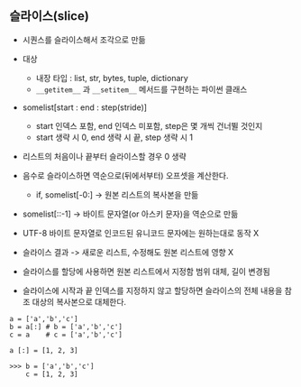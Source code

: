 ## 슬라이스(slice)
* 시퀀스를 슬라이스해서 조각으로 만듦
* 대상
  * 내장 타입 : list, str, bytes, tuple, dictionary
  * `__getitem__` 과 `__setitem__` 메서드를 구현하는 파이썬 클래스


* somelist[start : end : step(stride)]
  * start 인덱스 포함, end 인덱스 미포함, step은 몇 개씩 건너뛸 것인지
  * start 생략 시 0, end 생략 시 끝, step 생략 시 1
* 리스트의 처음이나 끝부터 슬라이스할 경우 0 생략
* 음수로 슬라이스하면 역순으로(뒤에서부터) 오프셋을 계산한다.
  * if, somelist[-0:] -> 원본 리스트의 복사본을 만듦
* somelist[::-1] -> 바이트 문자열(or 아스키 문자)을 역순으로 만듦
* UTF-8 바이트 문자열로 인코드된 유니코드 문자에는 원하는대로 동작 X


* 슬라이스 결과 -> 새로운 리스트, 수정해도 원본 리스트에 영향 X
* 슬라이스를 할당에 사용하면 원본 리스트에서 지정함 범위 대체, 길이 변경됨
* 슬라이스에 시작과 끝 인덱스를 지정하지 않고 할당하면 슬라이스의 전체 내용을 참조 대상의 복사본으로 대체한다.
  
```
a = ['a','b','c']
b = a[:] # b = ['a','b','c']
c = a    # c = ['a','b','c']

a [:] = [1, 2, 3]

>>> b = ['a','b','c']
    c = [1, 2, 3]


```

